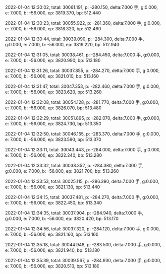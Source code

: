 2022-01-04 12:30:02, total: 30061.191, p: -280.150, delta:7.000 手, g:0.000, e: 7.000, b: -56.000, ep: 3819.370, bp: 512.440

2022-01-04 12:30:23, total: 30055.922, p: -281.360, delta:7.000 手, g:0.000, e: 7.000, b: -56.000, ep: 3818.320, bp: 512.460

2022-01-04 12:30:44, total: 30039.090, p: -284.300, delta:7.000 手, g:0.000, e: 7.000, b: -56.000, ep: 3819.220, bp: 512.940

2022-01-04 12:31:05, total: 30038.461, p: -284.450, delta:7.000 手, g:0.000, e: 7.000, b: -56.000, ep: 3820.990, bp: 513.180

2022-01-04 12:31:26, total: 30037.855, p: -284.270, delta:7.000 手, g:0.000, e: 7.000, b: -56.000, ep: 3821.010, bp: 513.160

2022-01-04 12:31:47, total: 30047.353, p: -282.460, delta:7.000 手, g:0.000, e: 7.000, b: -56.000, ep: 3823.620, bp: 513.260

2022-01-04 12:32:08, total: 30054.128, p: -281.770, delta:7.000 手, g:0.000, e: 7.000, b: -56.000, ep: 3826.070, bp: 513.480

2022-01-04 12:32:29, total: 30051.895, p: -282.070, delta:7.000 手, g:0.000, e: 7.000, b: -56.000, ep: 3824.730, bp: 513.350

2022-01-04 12:32:50, total: 30046.155, p: -283.370, delta:7.000 手, g:0.000, e: 7.000, b: -56.000, ep: 3823.590, bp: 513.370

2022-01-04 12:33:11, total: 30043.443, p: -284.000, delta:7.000 手, g:0.000, e: 7.000, b: -56.000, ep: 3822.240, bp: 513.280

2022-01-04 12:33:32, total: 30038.352, p: -284.380, delta:7.000 手, g:0.000, e: 7.000, b: -56.000, ep: 3821.700, bp: 513.260

2022-01-04 12:33:53, total: 30025.115, p: -286.390, delta:7.000 手, g:0.000, e: 7.000, b: -56.000, ep: 3821.130, bp: 513.440

2022-01-04 12:34:15, total: 30037.481, p: -284.270, delta:7.000 手, g:0.000, e: 7.000, b: -56.000, ep: 3822.450, bp: 513.340

2022-01-04 12:34:35, total: 30037.904, p: -284.940, delta:7.000 手, g:0.000, e: 7.000, b: -56.000, ep: 3820.420, bp: 513.170

2022-01-04 12:34:56, total: 30037.320, p: -284.120, delta:7.000 手, g:0.000, e: 7.000, b: -56.000, ep: 3821.160, bp: 513.160

2022-01-04 12:35:18, total: 30044.948, p: -283.500, delta:7.000 手, g:0.000, e: 7.000, b: -56.000, ep: 3821.940, bp: 513.180

2022-01-04 12:35:39, total: 30039.567, p: -284.930, delta:7.000 手, g:0.000, e: 7.000, b: -56.000, ep: 3820.510, bp: 513.180